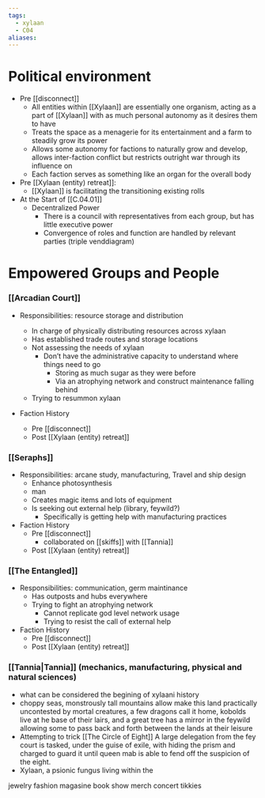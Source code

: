 ```yaml
---
tags:
  - xylaan
  - C04
aliases:
---
```

 # Political environment
 -  Pre [[disconnect]]
	 - All entities within [[Xylaan]] are essentially one organism, acting as a part of [[Xylaan]] with as much personal autonomy as it desires them to have
	 - Treats the space as a menagerie for its entertainment and a farm to steadily grow its power
	 - Allows some autonomy for factions to naturally grow and develop, allows inter-faction conflict but restricts outright war through its influence on 
	 - Each faction serves as something like an organ for the overall body
- Pre [[Xylaan (entity) retreat]]: 
	- [[Xylaan]] is facilitating the transitioning existing rolls 
- At the Start of [[C.04.01]]
	- Decentralized Power
		- There is a council with representatives from each group, but has little executive power
		- Convergence of roles and function are handled by relevant parties (triple venddiagram)
 # Empowered Groups and People
  ### [[Arcadian Court]]
  - Responsibilities: resource storage and distribution
	  - In charge of physically distributing resources across xylaan
	  - Has established trade routes and storage locations
	  - Not assessing the needs of xylaan
		  - Don’t have the administrative capacity to understand where things need to go
			  - Storing as much sugar as they were before
			  - Via an atrophying network and construct maintenance falling behind
	  - Trying to resummon xylaan

  - Faction History
	  -  Pre [[disconnect]]
	  - Post [[Xylaan (entity) retreat]]
  
 ### [[Seraphs]] 
 - Responsibilities: arcane study, manufacturing, Travel and ship design
	 - Enhance photosynthesis
	 - man
	 - Creates magic items and lots of equipment
	 - Is seeking out external help (library, feywild?)
		 - Specifically is getting help with manufacturing practices
 - Faction History
	  - Pre [[disconnect]]
		  - collaborated on [[skiffs]] with [[Tannia]]
	  - Post [[Xylaan (entity) retreat]]

  ### [[The Entangled]]   
  - Responsibilities: communication, germ maintinance
	  - Has outposts and hubs everywhere
	  - Trying to fight an atrophying network
		  - Cannot replicate god level network usage
		  - Trying to resist the call of external help
  - Faction History
	  -  Pre [[disconnect]]
	  - Post [[Xylaan (entity) retreat]]

 ### [[Tannia|Tannia]]  (mechanics, manufacturing, physical and natural sciences)




- what can be considered the begining of xylaani history 
- choppy seas, monstrously tall mountains allow make this land practically uncontested by mortal creatures, a few dragons call it home, kobolds live at he base of their lairs, and a great tree has a mirror in the feywild allowing some to pass back and forth between the lands at their leisure 
- Attempting to trick [[The Circle of Eight]] A large delegation from the fey court is tasked, under the guise of exile, with hiding the prism and charged to guard it until queen mab is able to fend off the suspicion of the eight. 
- Xylaan, a psionic fungus living within the






jewelry
fashion magasine 
book
show merch
concert tikkies 


